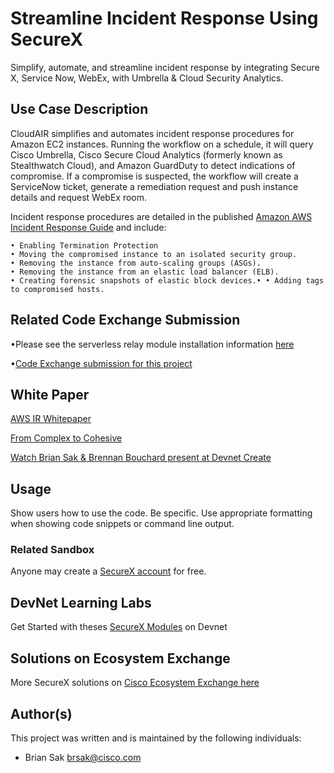 # Streamline Incident Response Using SecureX

Simplify, automate, and streamline incident response by integrating Secure X, Service Now, WebEx, with Umbrella & Cloud Security Analytics.

 
## Use Case Description

CloudAIR simplifies and automates incident response procedures for Amazon EC2 instances. Running the workflow on a schedule, it will query Cisco Umbrella, Cisco Secure Cloud Analytics (formerly known as Stealthwatch Cloud), and Amazon GuardDuty to detect indications of compromise. If a compromise is suspected, the workflow will create a ServiceNow ticket, generate a remediation request and push instance details and request WebEx room.

Incident response procedures are detailed in the published [Amazon AWS Incident Response Guide](https://docs.aws.amazon.com/whitepapers/latest/aws-security-incident-response-guide/aws-security-incident-response-guide.pdf) and include:
  
  	• Enabling Termination Protection
	• Moving the compromised instance to an isolated security group.
	• Removing the instance from auto-scaling groups (ASGs).
	• Removing the instance from an elastic load balancer (ELB).
	• Creating forensic snapshots of elastic block devices.• • Adding tags to compromised hosts.

## Related Code Exchange Submission

 •Please see the serverless relay module installation information [here](https://developer.cisco.com/codeexchange/github/repo/CiscoDevNet/tr-05-aws-vpc-logs)
 
 •[Code Exchange submission for this project](https://developer.cisco.com/codeexchange/github/repo/CiscoDevNet/sxo_aws_ir)
 

## White Paper

[AWS IR Whitepaper](https://docs.aws.amazon.com/whitepapers/latest/aws-security-incident-response-guide/aws-security-incident-response-guide.pdf#welcome/)

[From Complex to Cohesive](https://www.cisco.com/c/en/us/products/collateral/security/white-paper-c11-744498.html)

[Watch Brian Sak & Brennan Bouchard present at Devnet Create](https://www.youtube.com/watch?v=jGAC1RSKzMw)
## Usage

Show users how to use the code. Be specific.
Use appropriate formatting when showing code snippets or command line output.

### Related Sandbox

Anyone may create a [SecureX account](https://sign-on.security.cisco.com/) for free.

## DevNet Learning Labs

Get Started with theses [SecureX Modules](https://developer.cisco.com/learning/tracks/SecureX) on Devnet

## Solutions on Ecosystem Exchange

More SecureX solutions on [Cisco Ecosystem Exchange here](https://developer.cisco.com/ecosystem/solutions/#key=securex)



## Author(s)

This project was written and is maintained by the following individuals:

* Brian Sak <brsak@cisco.com>
